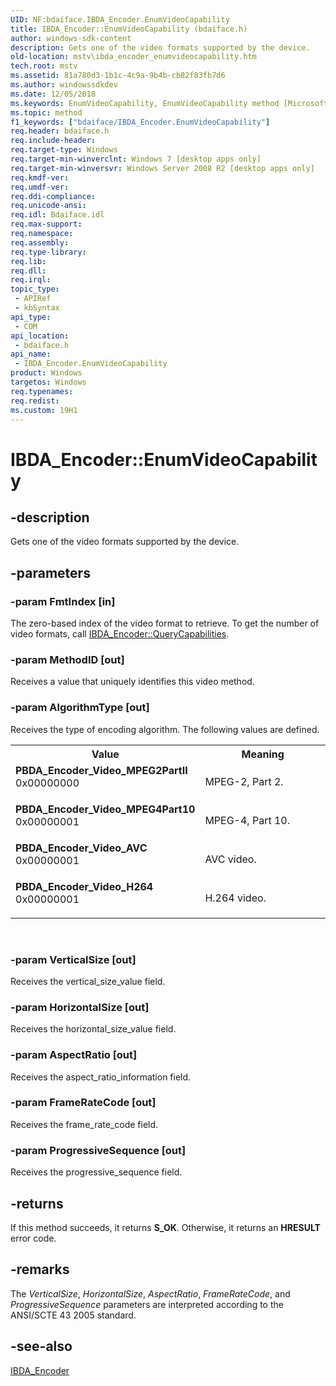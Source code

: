```yaml
---
UID: NF:bdaiface.IBDA_Encoder.EnumVideoCapability
title: IBDA_Encoder::EnumVideoCapability (bdaiface.h)
author: windows-sdk-content
description: Gets one of the video formats supported by the device.
old-location: mstv\ibda_encoder_enumvideocapability.htm
tech.root: mstv
ms.assetid: 81a780d3-1b1c-4c9a-9b4b-cb82f83fb7d6
ms.author: windowssdkdev
ms.date: 12/05/2018
ms.keywords: EnumVideoCapability, EnumVideoCapability method [Microsoft TV Technologies], EnumVideoCapability method [Microsoft TV Technologies],IBDA_Encoder interface, IBDA_Encoder interface [Microsoft TV Technologies],EnumVideoCapability method, IBDA_Encoder.EnumVideoCapability, IBDA_Encoder::EnumVideoCapability, PBDA_Encoder_Video_AVC, PBDA_Encoder_Video_H264, PBDA_Encoder_Video_MPEG2PartII, PBDA_Encoder_Video_MPEG4Part10, bdaiface/IBDA_Encoder::EnumVideoCapability, mstv.ibda_encoder_enumvideocapability
ms.topic: method
f1_keywords: ["bdaiface/IBDA_Encoder.EnumVideoCapability"]
req.header: bdaiface.h
req.include-header: 
req.target-type: Windows
req.target-min-winverclnt: Windows 7 [desktop apps only]
req.target-min-winversvr: Windows Server 2008 R2 [desktop apps only]
req.kmdf-ver: 
req.umdf-ver: 
req.ddi-compliance: 
req.unicode-ansi: 
req.idl: Bdaiface.idl
req.max-support: 
req.namespace: 
req.assembly: 
req.type-library: 
req.lib: 
req.dll: 
req.irql: 
topic_type:
 - APIRef
 - kbSyntax
api_type:
 - COM
api_location:
 - bdaiface.h
api_name:
 - IBDA_Encoder.EnumVideoCapability
product: Windows
targetos: Windows
req.typenames: 
req.redist: 
ms.custom: 19H1
---
```


# IBDA_Encoder::EnumVideoCapability


## -description


Gets one of the video formats supported by the device.


## -parameters




### -param FmtIndex [in]

The zero-based index of the video format to retrieve. To get the number of video formats, call <a href="https://docs.microsoft.com/windows/desktop/api/bdaiface/nf-bdaiface-ibda_encoder-querycapabilities">IBDA_Encoder::QueryCapabilities</a>.


### -param MethodID [out]

Receives a value that uniquely identifies this video method.


### -param AlgorithmType [out]

Receives the type of encoding algorithm. The following values are defined.

<table>
<tr>
<th>Value</th>
<th>Meaning</th>
</tr>
<tr>
<td width="40%"><a id="PBDA_Encoder_Video_MPEG2PartII"></a><a id="pbda_encoder_video_mpeg2partii"></a><a id="PBDA_ENCODER_VIDEO_MPEG2PARTII"></a><dl>
<dt><b>PBDA_Encoder_Video_MPEG2PartII</b></dt>
<dt>0x00000000</dt>
</dl>
</td>
<td width="60%">
MPEG-2, Part 2.

</td>
</tr>
<tr>
<td width="40%"><a id="PBDA_Encoder_Video_MPEG4Part10"></a><a id="pbda_encoder_video_mpeg4part10"></a><a id="PBDA_ENCODER_VIDEO_MPEG4PART10"></a><dl>
<dt><b>PBDA_Encoder_Video_MPEG4Part10</b></dt>
<dt>0x00000001</dt>
</dl>
</td>
<td width="60%">
MPEG-4, Part 10.

</td>
</tr>
<tr>
<td width="40%"><a id="PBDA_Encoder_Video_AVC"></a><a id="pbda_encoder_video_avc"></a><a id="PBDA_ENCODER_VIDEO_AVC"></a><dl>
<dt><b>PBDA_Encoder_Video_AVC</b></dt>
<dt>0x00000001</dt>
</dl>
</td>
<td width="60%">
AVC video.

</td>
</tr>
<tr>
<td width="40%"><a id="PBDA_Encoder_Video_H264"></a><a id="pbda_encoder_video_h264"></a><a id="PBDA_ENCODER_VIDEO_H264"></a><dl>
<dt><b>PBDA_Encoder_Video_H264</b></dt>
<dt>0x00000001</dt>
</dl>
</td>
<td width="60%">
H.264 video.

</td>
</tr>
</table>
 


### -param VerticalSize [out]

Receives the vertical_size_value field.


### -param HorizontalSize [out]

Receives the horizontal_size_value field.


### -param AspectRatio [out]

Receives the aspect_ratio_information field.


### -param FrameRateCode [out]

Receives the frame_rate_code field.


### -param ProgressiveSequence [out]

Receives the progressive_sequence field.


## -returns



If this method succeeds, it returns <b xmlns:loc="http://microsoft.com/wdcml/l10n">S_OK</b>. Otherwise, it returns an <b xmlns:loc="http://microsoft.com/wdcml/l10n">HRESULT</b> error code.




## -remarks



The <i>VerticalSize</i>, <i>HorizontalSize</i>, <i>AspectRatio</i>, <i>FrameRateCode</i>, and <i>ProgressiveSequence</i> parameters are interpreted according to the ANSI/SCTE 43 2005 standard.




## -see-also




<a href="https://docs.microsoft.com/windows/desktop/api/bdaiface/nn-bdaiface-ibda_encoder">IBDA_Encoder</a>
 

 

